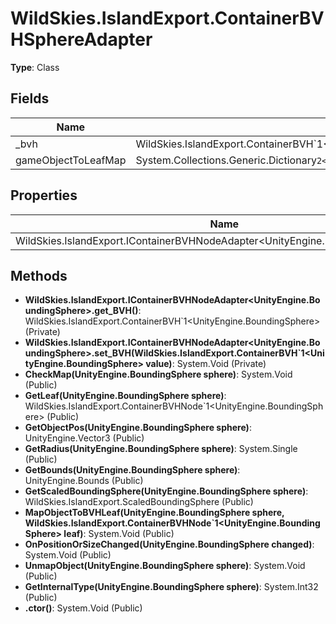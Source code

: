 ﻿# WildSkies.IslandExport.ContainerBVHSphereAdapter

**Type**: Class

## Fields

| Name | Type | Access |
|------|------|--------|
| _bvh | WildSkies.IslandExport.ContainerBVH`1<UnityEngine.BoundingSphere> | Private |
| gameObjectToLeafMap | System.Collections.Generic.Dictionary`2<UnityEngine.BoundingSphere,WildSkies.IslandExport.ContainerBVHNode`1<UnityEngine.BoundingSphere>> | Private |

## Properties

| Name | Type | Access |
|------|------|--------|
| WildSkies.IslandExport.IContainerBVHNodeAdapter<UnityEngine.BoundingSphere>.BVH | WildSkies.IslandExport.ContainerBVH`1<UnityEngine.BoundingSphere> | Private |

## Methods

- **WildSkies.IslandExport.IContainerBVHNodeAdapter<UnityEngine.BoundingSphere>.get_BVH()**: WildSkies.IslandExport.ContainerBVH`1<UnityEngine.BoundingSphere> (Private)
- **WildSkies.IslandExport.IContainerBVHNodeAdapter<UnityEngine.BoundingSphere>.set_BVH(WildSkies.IslandExport.ContainerBVH`1<UnityEngine.BoundingSphere> value)**: System.Void (Private)
- **CheckMap(UnityEngine.BoundingSphere sphere)**: System.Void (Public)
- **GetLeaf(UnityEngine.BoundingSphere sphere)**: WildSkies.IslandExport.ContainerBVHNode`1<UnityEngine.BoundingSphere> (Public)
- **GetObjectPos(UnityEngine.BoundingSphere sphere)**: UnityEngine.Vector3 (Public)
- **GetRadius(UnityEngine.BoundingSphere sphere)**: System.Single (Public)
- **GetBounds(UnityEngine.BoundingSphere sphere)**: UnityEngine.Bounds (Public)
- **GetScaledBoundingSphere(UnityEngine.BoundingSphere sphere)**: WildSkies.IslandExport.ScaledBoundingSphere (Public)
- **MapObjectToBVHLeaf(UnityEngine.BoundingSphere sphere, WildSkies.IslandExport.ContainerBVHNode`1<UnityEngine.BoundingSphere> leaf)**: System.Void (Public)
- **OnPositionOrSizeChanged(UnityEngine.BoundingSphere changed)**: System.Void (Public)
- **UnmapObject(UnityEngine.BoundingSphere sphere)**: System.Void (Public)
- **GetInternalType(UnityEngine.BoundingSphere sphere)**: System.Int32 (Public)
- **.ctor()**: System.Void (Public)

